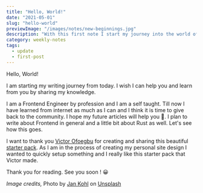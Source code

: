 ```yaml
---
title: "Hello, World!"
date: "2021-05-01"
slug: "hello-world"
previewImage: "/images/notes/new-beginnings.jpg"
description: "With this first note I start my journey into the world of writing."
category: weekly-notes
tags:
  - update
  - first-post
---
```


Hello, World!

I am starting my writing journey from today. I wish I can help you and learn from you by sharing my knowledge.

I am a Frontend Engineer by profession and I am a self taught. Till now I have learned from internet as much as I can and I think it is time to give back to the community. I hope my future articles will help you 🤞. I plan to write about Frontend in general and a little bit about Rust as well. Let's see how this goes.

I want to thank you <a href="https://github.com/vickOnRails" target="_blank">Victor Ofoegbu</a> for creating and sharing this beautiful <a href="https://github.com/vickOnRails/next-starter-peacock" target="_blank">starter pack</a>. As I am in the process of creating my personal site design I wanted to quickly setup something and I really like this starter pack that Victor made.

Thank you for reading. See you soon ! 😀

_Image credits,_
Photo by [Jan Kohl](https://unsplash.com/@jan_kohl?utm_source=unsplash&utm_medium=referral&utm_content=creditCopyText) on [Unsplash](https://unsplash.com/s/photos/mountain-climbing?utm_source=unsplash&utm_medium=referral&utm_content=creditCopyText)
